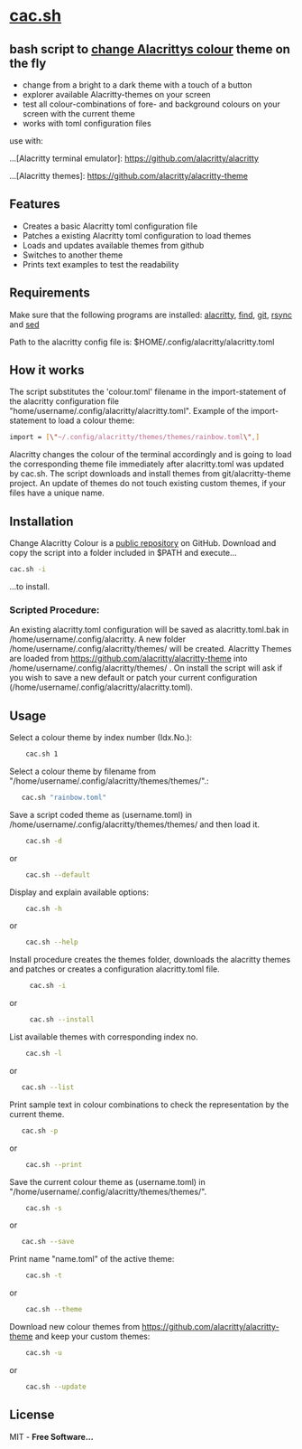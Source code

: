 ﻿# [cac.sh][cac]
## bash script to [**c**hange **A**lacrittys **c**olour][cac] theme on the fly 

- change from a bright to a dark theme with a touch of a button 
- explorer available Alacritty-themes on your screen
- test all colour-combinations of fore- and background colours on your screen with the current theme
- works with toml configuration files

use with:

...[Alacritty terminal emulator]: https://github.com/alacritty/alacritty

...[Alacritty themes]: https://github.com/alacritty/alacritty-theme


## Features

- Creates a basic Alacritty toml configuration file
- Patches a existing Alacritty toml configuration to load themes
- Loads and updates available themes from github
- Switches to another theme
- Prints text examples to test the readability

## Requirements
Make sure that the following programs are installed:
 [alacritty][Ate], [find][find], [git][git], [rsync][rsync] and [sed][sed]

 Path to the alacritty config file is:
    $HOME/.config/alacritty/alacritty.toml

## How it works

The script substitutes the 'colour.toml' filename in the import-statement of the alacritty configuration file "home/username/.config/alacritty/alacritty.toml". 
Example of the import-statement to load a colour theme: 
```sh
import = [\"~/.config/alacritty/themes/themes/rainbow.toml\",]
```
Alacritty changes the colour of the terminal accordingly and is going to load the corresponding theme file immediately after alacritty.toml was updated by cac.sh. 
The script downloads and install themes from git/alacritty-theme project. An update of themes do not touch existing custom themes, if your files have a unique name.
## Installation
Change Alacritty Colour is a [public repository][cac]  on GitHub.
Download and copy the script into a folder included in $PATH and execute... 
```sh
cac.sh -i
```
...to install.
### Scripted Procedure: 
An existing alacritty.toml configuration will be saved as alacritty.toml.bak in /home/username/.config/alacritty. A new folder /home/username/.config/alacritty/themes/ will be created. Alacritty Themes are loaded from https://github.com/alacritty/alacritty-theme into /home/username/.config/alacritty/themes/ .
On install the script will ask if you wish to save a new default or patch your current configuration (/home/username/.config/alacritty/alacritty.toml).

## Usage
Select a colour theme by index number (Idx.No.):
```sh 
    cac.sh 1
```
Select a colour theme by filename from "/home/username/.config/alacritty/themes/themes/".:            
 ```sh
    cac.sh "rainbow.toml" 
```                                   
Save a script coded theme as (username.toml) in /home/username/.config/alacritty/themes/themes/ and then load it.
```sh
    cac.sh -d
  ```
   or
```sh
    cac.sh --default
```
Display and explain available options:
```sh
    cac.sh -h
```
   or
```sh
    cac.sh --help
```
Install procedure creates the themes folder, downloads the alacritty themes
and patches or creates a configuration alacritty.toml file.
```sh
     cac.sh -i
```
   or
```sh
     cac.sh --install
```
List available themes with corresponding index no.
```sh
    cac.sh -l
```
   or
 ```sh  
    cac.sh --list
```
 Print sample text in colour combinations to check the representation by the current theme.
 ```sh
    cac.sh -p
```
   or
```sh
    cac.sh --print
```                                   
Save the current colour theme as (username.toml) in "/home/username/.config/alacritty/themes/themes/".
```sh
    cac.sh -s
```
   or
 ```sh   
    cac.sh --save
```                                       
Print name "name.toml" of the active theme:
```sh
    cac.sh -t
```
   or
```sh   
    cac.sh --theme
```
Download new colour themes from https://github.com/alacritty/alacritty-theme and keep your custom themes:
```sh
    cac.sh -u
```
   or
```sh 
    cac.sh --update
```
## License

MIT - **Free Software...**

[//]: #
   [Ate]: <https://github.com/alacritty/alacritty>
   [find]: <https://man7.org/linux/man-pages/man1/find.1.html>
   [sed]: <https://man7.org/linux/man-pages/man1/sed.1.html>
   [rsync]: <https://man7.org/linux/man-pages/man1/rsync.1.html>
   [git]: <https://man7.org/linux/man-pages/man1/git.1.html>
   [cac]: <https://github.com/zephs1969/cac>
  
